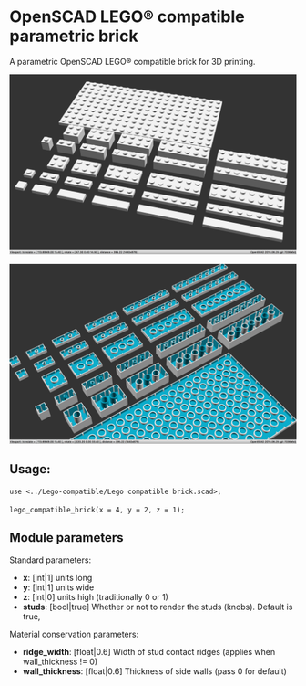 # OpenSCAD LEGO® compatible parametric brick

A parametric OpenSCAD LEGO® compatible brick for 3D printing.

![3D printed LEGO compatible bricks](https://github.com/brandonhill/Lego-compatible/blob/master/img/render.png)

![3D printed LEGO compatible bricks - bottom view](https://github.com/brandonhill/Lego-compatible/blob/master/img/render-bottom.png)

## Usage:

```
use <../Lego-compatible/Lego compatible brick.scad>;

lego_compatible_brick(x = 4, y = 2, z = 1);
```

## Module parameters

Standard parameters:
* **x**: [int|1] units long
* **y**: [int|1] units wide
* **z**: [int|0] units high (traditionally 0 or 1)
* **studs**: [bool|true] Whether or not to render the studs (knobs). Default is true,

Material conservation parameters:
* **ridge_width**: [float|0.6] Width of stud contact ridges (applies when wall_thickness != 0)
* **wall_thickness**: [float|0.6] Thickness of side walls (pass 0 for default)
